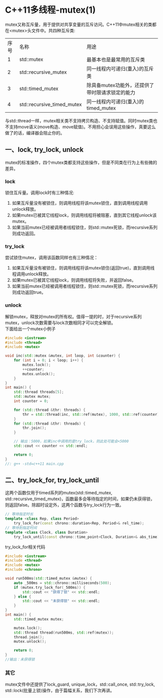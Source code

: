 # C++11多线程-mutex(1)
mutex又称互斥量，用于提供对共享变量的互斥访问。C++11中mutex相关的类都在\<mutex\>头文件中。共四种互斥类:
<table>
  <tr><td>序号</td><td>名称</td><td>用途</td></tr>
  <tr><td>1</td><td>std::mutex</td><td>最基本也是最常用的互斥类</td></tr>
  <tr><td>2</td><td>std::recursive_mutex</td><td>同一线程内可递归(重入)的互斥类</td></tr>
  <tr><td>3</td><td>std::timed_mutex</td><td>除具备mutex功能外，还提供了带时限请求锁定的能力</td></tr>
  <tr><td>4</td><td>std::recursive_timed_mutex</td><td>同一线程内可递归(重入)的timed_mutex</td></tr>
</table>
与std::thread一样，mutex相关类不支持拷贝构造、不支持赋值。同时mutex类也不支持move语义(move构造、move赋值)。不用担心会误用这些操作，真要这么做了的话，编译器会阻止你的。

## 一、lock, try_lock, unlock
mutex的标准操作，四个mutex类都支持这些操作，但是不同类在行为上有些微的差异。
### lock
锁住互斥量。调用lock时有三种情况:
  1. 如果互斥量没有被锁住，则调用线程将该mutex锁住，直到调用线程调用unlock释放。
  2. 如果mutex已被其它线程lock，则调用线程将被阻塞，直到其它线程unlock该mutex。
  3. 如果当前mutex已经被调用者线程锁住，则std::mutex死锁，而recursive系列则成功返回。
### try_lock
尝试锁住mutex，调用该函数同样也有三种情况：
  1. 如果互斥量没有被锁住，则调用线程将该mutex锁住(返回true)，直到调用线程调用unlock释放。
  2. 如果mutex已被其它线程lock，则调用线程将失败，并返回false。
  3. 如果当前mutex已经被调用者线程锁住，则std::mutex死锁，而recursive系列则成功返回true。
### unlock
解锁mutex，释放对mutex的所有权。值得一提的时，对于recursive系列mutex，unlock次数需要与lock次数相同才可以完全解锁。<br/>
下面给出一个mutex小例子
```c++
#include <iostream>
#include <thread>
#include <mutex>

void inc(std::mutex &mutex, int loop, int &counter) {
    for (int i = 0; i < loop; i++) {
        mutex.lock();
        ++counter;
        mutex.unlock();
    }
}
int main() {
    std::thread threads[5];
    std::mutex mutex;
    int counter = 0;

    for (std::thread &thr: threads) {
        thr = std::thread(inc, std::ref(mutex), 1000, std::ref(counter));
    }
    for (std::thread &thr: threads) {
        thr.join();
    }

    // 输出：5000，如果inc中调用的是try_lock，则此处可能会<5000
    std::cout << counter << std::endl;

    return 0;
}
//: g++ -std=c++11 main.cpp
```

## 二、try_lock_for, try_lock_until
这两个函数仅用于timed系列的mutex(std::timed_mutex, std::recursive_timed_mutex)，函数最多会等待指定的时间，如果仍未获得锁，则返回false。除超时设定外，这两个函数与try_lock行为一致。
```c++
// 等待指定时长
template <class Rep, class Period>
    try_lock_for(const chrono::duration<Rep, Period>& rel_time);
// 等待到指定时间
template <class Clock, class Duration>
    try_lock_until(const chrono::time_point<Clock, Duration>& abs_time);
```
try_lock_for相关代码
```c++
#include <iostream>
#include <thread>
#include <mutex>
#include <chrono>

void run500ms(std::timed_mutex &mutex) {
    auto _500ms = std::chrono::milliseconds(500);
    if (mutex.try_lock_for(_500ms)) {
        std::cout << "获得了锁" << std::endl;
    } else {
        std::cout << "未获得锁" << std::endl;
    }
}
int main() {
    std::timed_mutex mutex;

    mutex.lock();
    std::thread thread(run500ms, std::ref(mutex));
    thread.join();
    mutex.unlock();

    return 0;
}
//输出：未获得锁
```
### 其它
mutex文件中还提供了lock_guard, unique_lock，std::call_once, std::try_lock, std::lock(批量上锁)操作，由于篇幅关系，我们下次再讲。
